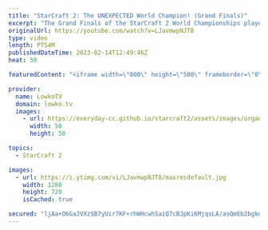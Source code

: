 ```yaml
---
title: "StarCraft 2: The UNEXPECTED World Champion! (Grand Finals)"
excerpt: "The Grand Finals of the StarCraft 2 World Championships played at IEM Katowice. In this video I cast the Terran versus Terran that was played between Oliveira (TIME) and Maru. The winner of this match is the new StarCraft 2 World Champion.  Photos used in the video are made by ESL: https://twitter.com/ESLSC2/"
originalUrl: https://youtube.com/watch?v=LJavmwpNJT8
type: video
length: PT54M
publishedDateTime: 2023-02-14T12:49:46Z
heat: 50

featuredContent: "<iframe width=\"800\" height=\"500\" frameborder=\"0\" src=\"https://www.youtube.com/embed/LJavmwpNJT8\" allow=\"accelerometer; autoplay; encrypted-media; gyroscope; picture-in-picture\" allowfullscreen></iframe>"

provider:
  name: LowkoTV
  domain: lowko.tv
  images:
    - url: https://everyday-cc.github.io/starcraft2/assets/images/organizations/lowko.tv-50x50.jpg
      width: 50
      height: 50

topics:
  - StarCraft 2

images:
  - url: https://i.ytimg.com/vi/LJavmwpNJT8/maxresdefault.jpg
    width: 1280
    height: 720
    isCached: true

secured: "ljAa+O6GaJVXzSB7yUir7KF+rhWHcwhSaiQ7cBJpKi6MjqsLA/asQmEb2bgkduGtZPTdYUSq+8UlBKzXGBh/4+jXcYvgii0VnVmXW6ctHKJ2H1zM4V26mV6IFkBHyKKXANVjZ2Fj4YsPMCnvRWUV4ELqpVl4SAhPBgLeALaPWUxIN2s4TRUToOgIdOQqwYnQ7NxKI+eHH2vPV/UgN4kN2c3jJIiV7ra7Te7Q/OeDSOwXghilIQY3AYgqfOa8/JP9W8kJVxBvGE32sJYf+Mi58YewIyKHOXOpXuCVMs77lClwdiT0xWNri3qtS9UG9cJvtqeeiQ/EmTIpQR9+cl+tLwtw8/QZ1nZILOxzbc5Gk/DSEJsdO9btt7DjTp3CkhBP0BxlZQb+/CRAr0rSJyrm11fSLtgLW7XJf78Ae13IyaspJwGVUq9jood3f4j4lM51;R2Aj36Mnd3RGK5yJfCbQxA=="
---
```


